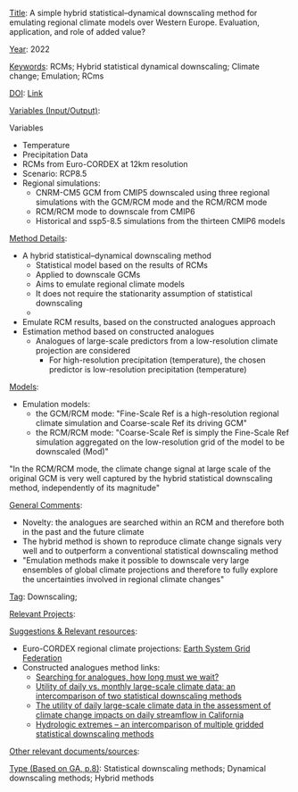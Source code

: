 <ins>Title</ins>: A simple hybrid statistical–dynamical downscaling method for emulating regional climate models over Western Europe. Evaluation, application, and role of added value?

<ins>Year</ins>: 2022

<ins>Keywords</ins>: RCMs; Hybrid statistical dynamical downscaling; Climate change; Emulation; RCms

<ins>DOI</ins>: [Link](https://doi.org/10.1007/s00382-022-06552-2)

<ins>Variables (Input/Output)</ins>: 

Variables
* Temperature
* Precipitation
Data
* RCMs from Euro-CORDEX at 12km resolution
* Scenario: RCP8.5
* Regional simulations:
	- CNRM-CM5 GCM from CMIP5 downscaled using three regional simulations with the GCM/RCM mode and the RCM/RCM mode 
	- RCM/RCM mode to downscale from CMIP6 
	- Historical and ssp5-8.5 simulations from the thirteen CMIP6 models


<ins>Method Details</ins>: 

* A hybrid statistical–dynamical downscaling method
	- Statistical model based on the results of RCMs
	- Applied to downscale GCMs
	- Aims to emulate regional climate models
	- It does not require the stationarity assumption of statistical downscaling
	- 
* Emulate RCM results, based on the constructed analogues approach
* Estimation method based on constructed analogues
	- Analogues of large-scale predictors from a low-resolution climate projection are considered
		- For high-resolution precipitation (temperature), the chosen predictor is low-resolution precipitation (temperature)

<ins>Models</ins>:

* Emulation models:
	- the GCM/RCM mode: "Fine-Scale Ref is a high-resolution regional climate simulation and Coarse-scale Ref its driving GCM"
	- the RCM/RCM mode: "Coarse-Scale Ref is simply the Fine-Scale Ref simulation aggregated on the low-resolution grid of the model to be downscaled (Mod)"
	
"In the RCM/RCM mode, the climate change signal at large scale of the original GCM is very well captured by the hybrid statistical downscaling method, independently of its magnitude"

<ins>General Comments</ins>: 

* Novelty: the analogues are searched within an RCM and therefore both in the past and the future climate
* The hybrid method is shown to reproduce climate change signals very well and to outperform a conventional statistical downscaling method
* "Emulation methods make it possible to downscale very large ensembles of global climate projections and therefore to fully explore the uncertainties involved in regional climate changes"

<ins>Tag</ins>: Downscaling;

<ins>Relevant Projects</ins>: 

<ins>Suggestions \& Relevant resources</ins>: 
* Euro-CORDEX regional climate projections: [Earth System Grid Federation](https://esgf.llnl.gov/)
* Constructed analogues method links:
	- [Searching for analogues, how long must we wait?
](https://doi.org/10.3402/tellusa.v46i3.15481)
	- [Utility of daily vs. monthly large-scale climate data: an intercomparison of two statistical downscaling methods
](https://doi.org/10.5194/hess-12-551-2008
)
	- [The utility of daily large-scale climate data in the assessment of climate change impacts on daily streamflow in California
](https://doi.org/10.5194/hess-14-1125-2010
)
	- [Hydrologic extremes – an intercomparison of multiple gridded statistical downscaling methods
](https://doi.org/10.5194/hess-20-1483-2016
)

<ins>Other relevant documents/sources</ins>: 

<ins>Type (Based on GA, p.8)</ins>: Statistical downscaling methods; Dynamical downscaling methods; Hybrid methods

